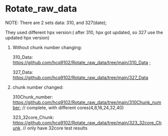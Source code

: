# Rotate_raw_data

NOTE:
There are 2 sets data: 310, and 327(date);

They used different hpx version:( after 310, hpx got updated, so 327 use the updated hpx version)

1. Without chunk number changing: 

   310_Data: https://github.com/hcq9102/Rotate_raw_data/tree/main/310_Data ;
   
   327_Data: https://github.com/hcq9102/Rotate_raw_data/tree/main/327_Data
   
2. chunk number changed:

   310Chunk_number: https://github.com/hcq9102/Rotate_raw_data/tree/main/310Chunk_number; // complete, with different cores(4,8,16,24,32,40)
   
   323_32core_Chunk: https://github.com/hcq9102/Rotate_raw_data/tree/main/323_32core_Chunk. // only have 32core test results
   
   

   
